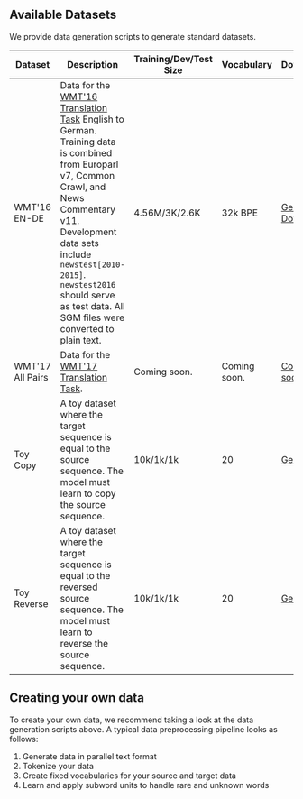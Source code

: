 ## Available Datasets

We provide data generation scripts to generate standard datasets.

| Dataset | Description | Training/Dev/Test Size | Vocabulary | Download |
| --- | --- | --- | --- | --- |
| WMT'16 EN-DE | Data for the [WMT'16 Translation Task](http://www.statmt.org/wmt16/translation-task.html) English to German. Training data is combined from Europarl v7, Common Crawl, and News Commentary v11. Development data sets include `newstest[2010-2015]`. `newstest2016` should serve as test data. All SGM files were converted to plain text.  | 4.56M/3K/2.6K | 32k BPE| [Generate](https://github.com/google/seq2seq/blob/master/bin/data/wmt16_en_de.sh) <br/> [Download](https://drive.google.com/open?id=0B_bZck-ksdkpREE3LXJlMXVLUWM) |
| WMT'17 All Pairs | Data for the [WMT'17 Translation Task](http://www.statmt.org/wmt17/translation-task.html). | Coming soon. | Coming soon. | [Coming soon]() |
| Toy Copy | A toy dataset where the target sequence is equal to the source sequence. The model must learn to copy the source sequence. | 10k/1k/1k | 20 | [Generate](https://github.com/google/seq2seq/blob/master/bin/data/toy.sh) |
| Toy Reverse | A toy dataset where the target sequence is equal to the reversed source sequence. The model must learn to reverse the source sequence. | 10k/1k/1k | 20 | [Generate](https://github.com/google/seq2seq/blob/master/bin/data/toy.sh) |

## Creating your own data

To create your own data, we recommend taking a look at the data generation scripts above. A typical data preprocessing pipeline looks as follows:

1. Generate data in parallel text format
2. Tokenize your data
3. Create fixed vocabularies for your source and target data
4. Learn and apply subword units to handle rare and unknown words